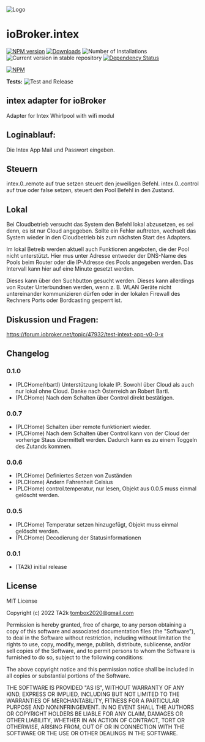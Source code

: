 ![Logo](admin/intex.png)
# ioBroker.intex

[![NPM version](https://img.shields.io/npm/v/iobroker.intex.svg)](https://www.npmjs.com/package/iobroker.intex)
[![Downloads](https://img.shields.io/npm/dm/iobroker.intex.svg)](https://www.npmjs.com/package/iobroker.intex)
![Number of Installations](https://iobroker.live/badges/intex-installed.svg)
![Current version in stable repository](https://iobroker.live/badges/intex-stable.svg)
[![Dependency Status](https://img.shields.io/david/TA2k/iobroker.intex.svg)](https://david-dm.org/TA2k/iobroker.intex)

[![NPM](https://nodei.co/npm/iobroker.intex.png?downloads=true)](https://nodei.co/npm/iobroker.intex/)

**Tests:** ![Test and Release](https://github.com/TA2k/ioBroker.intex/workflows/Test%20and%20Release/badge.svg)

## intex adapter for ioBroker

Adapter for Intex Whirlpool with wifi modul 

## Loginablauf:

Die Intex App Mail und Passwort eingeben.


## Steuern
intex.0.<id>.remote auf true setzen steuert den jeweiligen Befehl.
intex.0.<id>.control auf true oder false setzen, steuert den Pool Befehl in den Zustand.

## Lokal

Bei Cloudbetrieb versucht das System den Befehl lokal abzusetzen, es sei denn, es ist nur Cloud angegeben. Sollte ein Fehler auftreten, wechselt das System wieder in den Cloudbetrieb bis zum nächsten Start des Adapters.

Im lokal Betreib werden aktuell auch Funktionen angeboten, die der Pool nicht unterstützt. Hier mus unter Adresse entweder der DNS-Name des Pools beim Router oder die IP-Adresse des Pools angegeben werden.
Das Intervall kann hier auf eine Minute gesetzt werden.

Dieses kann über den Suchbutton gesucht werden. Dieses kann allerdings von Router Unterbundnen werden, wenn z. B. WLAN Geräte nicht untereinander kommunizieren dürfen oder in der lokalen Firewall des Rechners Ports oder Bordcasting gesperrt ist.

## Diskussion und Fragen:
https://forum.iobroker.net/topic/47932/test-intext-app-v0-0-x

## Changelog

### 0.1.0
* (PLCHome/rbartl) Unterstützung lokale IP. Sowohl über Cloud als auch nur lokal ohne Cloud. Danke nach Österreich an Robert Bartl.
* (PLCHome) Nach dem Schalten über Control direkt bestätigen.

### 0.0.7
* (PLCHome) Schalten über remote funktioniert wieder.
* (PLCHome) Nach dem Schalten über Control kann von der Cloud der vorherige Staus übermittelt werden. Dadurch kann es zu einem Toggeln des Zutands kommen.

### 0.0.6
* (PLCHome) Definiertes Setzen von Zuständen
* (PLCHome) Ändern Fahrenheit Celsius
* (PLCHome) control.temperatur, nur lesen, Objekt aus 0.0.5 muss einmal gelöscht werden.

### 0.0.5
* (PLCHome) Temperatur setzen hinzugefügt, Objekt muss einmal gelöscht werden.
* (PLCHome) Decodierung der Statusinformationen

### 0.0.1
* (TA2k) initial release

## License
MIT License

Copyright (c) 2022 TA2k <tombox2020@gmail.com>

Permission is hereby granted, free of charge, to any person obtaining a copy
of this software and associated documentation files (the "Software"), to deal
in the Software without restriction, including without limitation the rights
to use, copy, modify, merge, publish, distribute, sublicense, and/or sell
copies of the Software, and to permit persons to whom the Software is
furnished to do so, subject to the following conditions:

The above copyright notice and this permission notice shall be included in all
copies or substantial portions of the Software.

THE SOFTWARE IS PROVIDED "AS IS", WITHOUT WARRANTY OF ANY KIND, EXPRESS OR
IMPLIED, INCLUDING BUT NOT LIMITED TO THE WARRANTIES OF MERCHANTABILITY,
FITNESS FOR A PARTICULAR PURPOSE AND NONINFRINGEMENT. IN NO EVENT SHALL THE
AUTHORS OR COPYRIGHT HOLDERS BE LIABLE FOR ANY CLAIM, DAMAGES OR OTHER
LIABILITY, WHETHER IN AN ACTION OF CONTRACT, TORT OR OTHERWISE, ARISING FROM,
OUT OF OR IN CONNECTION WITH THE SOFTWARE OR THE USE OR OTHER DEALINGS IN THE
SOFTWARE.
